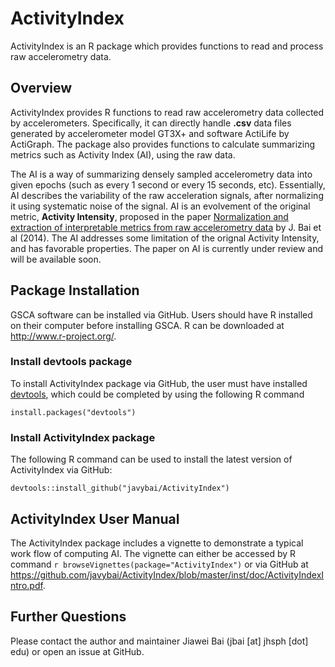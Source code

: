 ActivityIndex
====

ActivityIndex is an R package which provides functions to read and process raw accelerometry data. 

## Overview

ActivityIndex provides R functions to read raw accelerometry data collected by accelerometers. Specifically, it can directly handle **.csv** data files generated by accelerometer model GT3X+ and software ActiLife by ActiGraph. The package also provides functions to calculate summarizing metrics such as Activity Index (AI), using the raw data.

The AI is a way of summarizing densely sampled accelerometry data into given epochs (such as every 1 second or every 15 seconds, etc). Essentially, AI describes the variability of the raw acceleration signals, after normalizing it using systematic noise of the signal. AI is an evolvement of the original metric, **Activity Intensity**, proposed in the paper [Normalization and extraction of interpretable metrics from raw accelerometry data](http://biostatistics.oxfordjournals.org/content/15/1/102.abstract) by J. Bai et al (2014). The AI addresses some limitation of the orignal Activity Intensity, and has favorable properties. The paper on AI is currently under review and will be available soon.

## Package Installation

GSCA software can be installed via GitHub.
Users should have R installed on their computer before installing GSCA. R can be downloaded at http://www.r-project.org/.

### Install devtools package
To install ActivityIndex package via GitHub, the user must have installed [devtools](https://cran.r-project.org/web/packages/devtools/index.html), which could be completed by using the following R command
```{r }
install.packages("devtools")
```

### Install ActivityIndex package
The following R command can be used to install the latest version of ActivityIndex via GitHub:
```{r }
devtools::install_github("javybai/ActivityIndex")
```

## ActivityIndex User Manual
The ActivityIndex package includes a vignette to demonstrate a typical work flow of computing AI. The vignette can either be accessed by R command `r browseVignettes(package="ActivityIndex")` or via GitHub at https://github.com/javybai/ActivityIndex/blob/master/inst/doc/ActivityIndexIntro.pdf.


## Further Questions

Please contact the author and maintainer Jiawei Bai (jbai [at] jhsph [dot] edu) or open an issue at GitHub.


